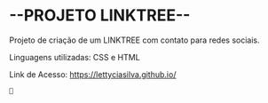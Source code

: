 
<h1>--PROJETO LINKTREE--</h1>
Projeto de criação de um LINKTREE com contato para redes sociais.

Linguagens utilizadas: CSS e HTML

Link de Acesso: https://lettyciasilva.github.io/

	💜
